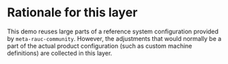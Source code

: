 # Rationale for this layer

This demo reuses large parts of a reference system configuration
provided by `meta-rauc-community`. However, the adjustments that
would normally be a part of the actual product configuration (such
as custom machine definitions) are collected in this layer.